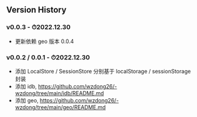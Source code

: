 ## Version History

### v0.0.3 - ⏱2022.12.30

-   更新依赖 geo 版本 0.0.4

### v0.0.2 / 0.0.1 - ⏱2022.12.30

-   添加 LocalStore / SessionStore 分别基于 localStorage / sessionStorage 封装
-   添加 idb, https://github.com/wzdong26/-wzdong/tree/main/idb/README.md
-   添加 geo, https://github.com/wzdong26/-wzdong/tree/main/geo/README.md
